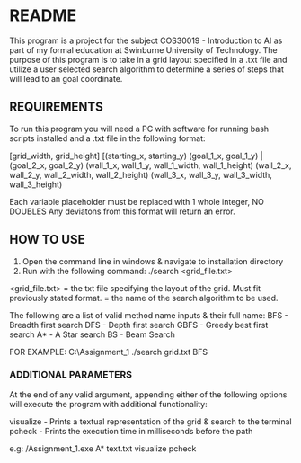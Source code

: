 # README 

This program is a project for the subject COS30019 - Introduction to AI as part of my 
formal education at Swinburne University of Technology. The purpose of this program is 
to take in a grid layout specified in a .txt file and utilize a user selected search algorithm 
to determine a series of steps that will lead to an goal coordinate. 

## REQUIREMENTS

To run this program you will need a PC with software for running bash scripts installed
and a .txt file in the following format:

[grid_width, grid_height]
[(starting_x, starting_y)
(goal_1_x, goal_1_y) | (goal_2_x, goal_2_y) 
(wall_1_x, wall_1_y, wall_1_width, wall_1_height)
(wall_2_x, wall_2_y, wall_2_width, wall_2_height)
(wall_3_x, wall_3_y, wall_3_width, wall_3_height)

Each variable placeholder must be replaced with 1 whole integer, NO DOUBLES
Any deviatons from this format will return an error. 

## HOW TO USE

1. Open the command line in windows & navigate to installation directory 
2. Run with the following command: ./search <grid_file.txt> <method>

<grid_file.txt> = the txt file specifying the layout of the grid. Must fit previously stated format. 
<method> = the name of the search algorithm to be used. 

The following are a list of valid method name inputs & their full name:
BFS - Breadth first search 
DFS - Depth first search 
GBFS - Greedy best first search 
A* - A Star search 
BS - Beam Search

FOR EXAMPLE: C:\Assignment_1 ./search grid.txt BFS

### ADDITIONAL PARAMETERS 

At the end of any valid argument, appending either of the following options will 
execute the program with additional functionality:

visualize  - Prints a textual representation of the grid & search to the terminal
pcheck     - Prints the execution time in milliseconds before the path

e.g:
/Assignment_1.exe A* text.txt visualize pcheck

